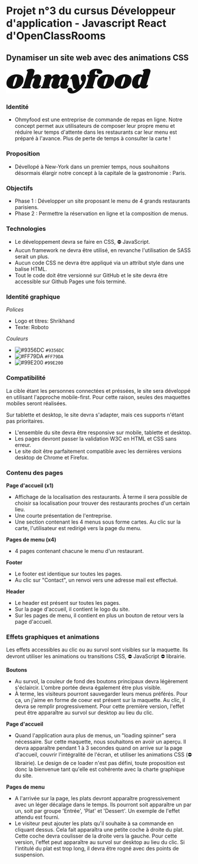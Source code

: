 # Projet n°3 du cursus Développeur d'application - Javascript React d'OpenClassRooms 
## Dynamiser un site web avec des animations CSS

<img src="./assets/logo/ohmyfood.png" alt="Ohmyfood logo"/>

### Identité
* Ohmyfood est une entreprise de commande de repas en ligne. Notre concept permet aux utilisateurs de composer leur propre menu et réduire leur temps d'attente dans les restaurants car leur menu est préparé à l'avance. Plus de perte de temps à consulter la carte !

### Proposition
* Dévellopé à New-York dans un premier temps, nous souhaitons désormais élargir notre concept à la capitale de la gastronomie : Paris.

### Objectifs
- Phase 1 : Développer un site proposant le menu de 4 grands restaurants parisiens.
- Phase 2 : Permettre la réservation en ligne et la composition de menus.

### Technologies
- Le développement devra se faire en CSS, :no_entry: JavaScript.
- Aucun framework ne devra être utilisé, en revanche l'utilisation de SASS serait un plus.
- Aucun code CSS ne devra être appliqué via un attribut style dans une balise HTML.
- Tout le code doit être versionné sur GitHub et le site devra être accessible sur Github Pages une fois terminé.

### Identité graphique
*Polices*
- Logo et titres: Shrikhand
- Texte: Roboto

*Couleurs*
- ![#9356DC](https://via.placeholder.com/15/9356DC/000000?text=+) `#9356DC`
- ![#FF79DA](https://via.placeholder.com/15/FF79DA/000000?text=+) `#FF79DA`
- ![#99E200](https://via.placeholder.com/15/99E200/000000?text=+) `#99E200`

### Compatibilité
La cible étant les personnes connectées et préssées, le site sera développé en utilisant l'approche mobile-first. Pour cette raison, seules des maquettes mobiles seront réalisées.

Sur tablette et desktop, le site devra s'adapter, mais ces supports n'étant pas prioritaires.

- L'ensemble du site devra être responsive sur mobile, tablette et desktop.
- Les pages devront passer la validation W3C en HTML et CSS sans erreur.
- Le site doit être parfaitement compatible avec les dernières versions desktop de Chrome et Firefox.

### Contenu des pages

**Page d'accueil (x1)**
- Affichage de la localisation des restaurants. À terme il sera possible de choisir sa localisation pour trouver des restaurants proches d'un certain lieu.
- Une courte présentation de l'entreprise.
- Une section contenant les 4 menus sous forme cartes. Au clic sur la carte, l'utilisateur est redirigé vers la page du menu.

**Pages de menu (x4)**
- 4 pages contenant chacune le menu d'un restaurant.

**Footer**
- Le footer est identique sur toutes les pages.
- Au clic sur "Contact", un renvoi vers une adresse mail est effectué.

**Header**
- Le header est présent sur toutes les pages.
- Sur la page d'accueil, il contient le logo du site.
- Sur les pages de menu, il contient en plus un bouton de retour vers la page d'accueil.

### Effets graphiques et animations

Les effets accessibles au clic ou au survol sont visibles sur la maquette. Ils devront utiliser les animations ou transitions CSS, :no_entry: JavaScript :no_entry: librairie.

**Boutons**
- Au survol, la couleur de fond des boutons principaux devra légèrement s'éclaircir. L'ombre portée devra également être plus visible.
- À terme, les visiteurs pourront sauvegarder leurs menus préférés. Pour ça, un j'aime en forme de coeur est présent sur la maquette. Au clic, il devra se remplir progressivement. Pour cette première version, l'effet peut être apparaître au survol sur desktop au lieu du clic.

**Page d'accueil**
- Quand l'application aura plus de menus, un "loading spinner" sera nécessaire. Sur cette maquette, nous souhaitons en avoir un aperçu. Il devra apparaître pendant 1 à 3 secondes quand on arrive sur la page d'accueil, couvrir l'intégralité de l'écran, et utiliser les animations CSS (:no_entry: librairie). Le design de ce loader n'est pas défini, toute proposition est donc la bienvenue tant qu'elle est cohérente avec la charte graphique du site.

**Pages de menu**
- A l'arrivée sur la page, les plats devront apparaître progressivement avec un léger décalage dans le temps. Ils pourront soit apparaître un par un, soit par groupe 'Entrée', 'Plat' et 'Dessert'. Un exemple de l'effet attendu est fourni.
- Le visiteur peut ajouter les plats qu'il souhaite à sa commande en cliquant dessus. Cela fait apparaîtra une petite coche à droite du plat. Cette coche devra coulisser de la droite vers la gauche. Pour cette version, l'effet peut apparaître au survol sur desktop au lieu du clic. Si l'intitulé du plat est trop long, il devra être rogné avec des points de suspension.
